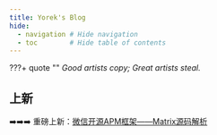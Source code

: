 ```yaml
---
title: Yorek's Blog
hide:
  - navigation # Hide navigation
  - toc        # Hide table of contents
---
```


???+ quote ""
    *Good artists copy; Great artists steal.*

## 上新

➡️➡️➡️ 重磅上新：[微信开源APM框架——Matrix源码解析](/android/3rd-library/matrix)